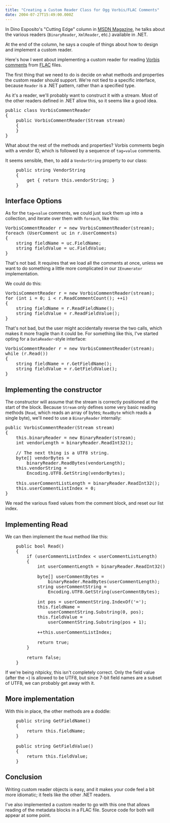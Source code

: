 ```yaml
---
title: "Creating a Custom Reader Class for Ogg Vorbis/FLAC Comments"
date: 2004-07-27T15:49:00.000Z
---
```

In Dino Esposito's "Cutting Edge" column in [MSDN Magazine](http://msdn.microsoft.com/msdnmag/issues/02/08/CuttingEdge/default.aspx), he talks about the various readers (`BinaryReader`, `XmlReader`, etc.) available in .NET.

At the end of the column, he says a couple of things about how to design and implement a custom reader.

Here's how I went about implementing a custom reader for reading [Vorbis comments](http://www.xiph.org/ogg/vorbis/doc/v-comment.html) from [FLAC](http://flac.sourceforge.net/) files.

The first thing that we need to do is decide on what methods and properties the custom reader should support. We're not tied to a specific interface, because `Reader` is a .NET pattern, rather than a specified type.

As it's a reader, we'll probably want to construct it with a stream. Most of the other readers defined in .NET allow this, so it seems like a good idea.

<pre>public class VorbisCommentReader
{
    public VorbisCommentReader(Stream stream)
    {
    }
}</pre>

What about the rest of the methods and properties? Vorbis comments begin with a vendor ID, which is followed by a sequence of `tag=value` comments.

It seems sensible, then, to add a `VendorString` property to our class:

<pre>    public string VendorString
    {
        get { return this.vendorString; }
    }</pre>

## Interface Options

As for the `tag=value` comments, we could just suck them up into a collection, and iterate over them with `foreach`, like this:

<pre>VorbisCommentReader r = new VorbisCommentReader(stream);
foreach (UserComment uc in r.UserComments)
{
    string fieldName = uc.FieldName;
    string fieldValue = uc.FieldValue;
}</pre>

That's not bad. It requires that we load all the comments at once, unless we want to do something a little more complicated in our `IEnumerator` implementation.

We could do this:

<pre>VorbisCommentReader r = new VorbisCommentReader(stream);
for (int i = 0; i < r.ReadCommentCount(); ++i)
{
    string fieldName = r.ReadFieldName();
    string fieldValue = r.ReadFieldValue();
}
</pre>

That's not bad, but the user might accidentally reverse the two calls, which makes it more fragile than it could be.
For something like this, I've started opting for a `DataReader`-style interface:

<pre>VorbisCommentReader r = new VorbisCommentReader(stream);
while (r.Read())
{
    string fieldName = r.GetFieldName();
    string fieldValue = r.GetFieldValue();
}</pre>

## Implementing the constructor

The constructor will assume that the stream is correctly positioned at the start of the block. Because `Stream` only defines some very basic reading methods (`Read`, which reads an array of bytes; `ReadByte` which reads a single byte), we'll need to use a `BinaryReader` internally:

<pre>public VorbisCommentReader(Stream stream)
{
    this.binaryReader = new BinaryReader(stream);
    int vendorLength = binaryReader.ReadInt32();

    // The next thing is a UTF8 string.
    byte[] vendorBytes =
        binaryReader.ReadBytes(vendorLength);
    this.vendorString =
        Encoding.UTF8.GetString(vendorBytes);

    this.userCommentListLength = binaryReader.ReadInt32();
    this.userCommentListIndex = 0;
}</pre>

We read the various fixed values from the comment block, and reset our list index.

## Implementing Read

We can then implement the `Read` method like this:

<pre>    public bool Read()
    {
        if (userCommentListIndex < userCommentListLength)
        {
            int userCommentLength = binaryReader.ReadInt32();

            byte[] userCommentBytes =
                binaryReader.ReadBytes(userCommentLength);
            string userCommentString =
                Encoding.UTF8.GetString(userCommentBytes);

            int pos = userCommentString.IndexOf('=');
            this.fieldName =
                userCommentString.Substring(0, pos);
            this.fieldValue =
                userCommentString.Substring(pos + 1);

            ++this.userCommentListIndex;

            return true;
        }

        return false;
    }</pre>

If we're being nitpicky, this isn't completely correct. Only the field value (after the =) is allowed to be UTF8, but since 7-bit field names are a subset of UTF8, we can probably get away with it.
## More implementation

With this in place, the other methods are a doddle:

<pre>    public string GetFieldName()
    {
        return this.fieldName;
    }

    public string GetFieldValue()
    {
        return this.fieldValue;
    }</pre>

## Conclusion

Writing custom reader objects is easy, and it makes your code feel a bit more idiomatic; it feels like the other .NET readers.

I've also implemented a custom reader to go with this one that allows reading of the metadata blocks in a FLAC file. Source code for both will appear at some point.